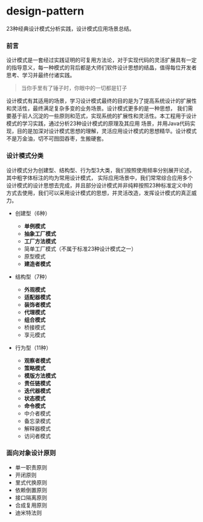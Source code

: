 # design-pattern
23种经典设计模式分析实践，设计模式应用场景总结。

### 前言
设计模式是一套经过实践证明的可复用方法论，对于实现代码的灵活扩展具有一定的指导意义，每一种模式的背后都是大师们软件设计思想的结晶，值得每位开发者思考、学习并最终付诸实践。

> 当你手里有了锤子时，你眼中的一切都是钉子

设计模式有其适用的场景，学习设计模式最终的目的是为了提高系统设计的扩展性和灵活性，最终满足复杂多变的业务场景。设计模式更多的是一种思想，
我们需要基于前人沉淀的一些原则和范式，实现系统的扩展性和灵活性。本工程用于设计模式的学习实践，通过分析23种设计模式的原理及其应用
场景，并用Java代码实现，目的是加深对设计模式思想的理解，灵活应用设计模式的思想精华。设计模式不是万金油，切不可囫囵吞枣，生搬硬套。

### 设计模式分类
设计模式分为创建型、结构型、行为型3大类，我们按照使用频率分别展开论述，其中粗字体标注的均为常用设计模式，
实际应用场景中，我们常常综合应用多个设计模式的设计思想去完成，并且部分设计模式并非纯粹按照23种标准定义中的方式去使用，我们可以采用设计模式的思想，并灵活改造，发挥设计模式的真正威力。
- 创建型（6种）
	- **单例模式**
	- **抽象工厂模式**
	- **工厂方法模式**
	- 简单工厂模式（不属于标准23种设计模式之一）
	- 原型模式
	- **建造者模式**

- 结构型（7种）
	- **外观模式**
	- **适配器模式**
	- **装饰者模式**
	- **代理模式**
	- **组合模式**
	- 桥接模式
	- 享元模式

- 行为型（11种）
	- **观察者模式**
	- **策略模式**
	- **模版方法模式**
	- **责任链模式**
	- **迭代器模式**
	- **状态模式**
	- **命令模式**
	- 中介者模式
	- 备忘录模式
	- 解释器模式
	- 访问者模式

### 面向对象设计原则
- 单一职责原则
- 开闭原则
- 里式代换原则
- 依赖倒置原则
- 接口隔离原则
- 合成复用原则
- 迪米特法则
